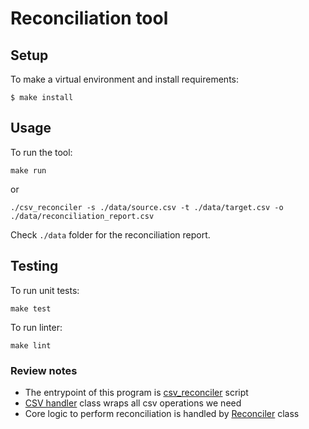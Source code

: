 # Reconciliation tool

## Setup

To make a virtual environment and install requirements:

```
$ make install
```

## Usage

To run the tool:

```
make run
```

or

```
./csv_reconciler -s ./data/source.csv -t ./data/target.csv -o ./data/reconciliation_report.csv
```

Check `./data` folder for the reconciliation report.

## Testing

To run unit tests:

```
make test
```

To run linter:

```
make lint
```

### Review notes
- The entrypoint of this program is [csv_reconciler](csv_reconciler) script
- [CSV handler](src/csv_handler.py) class wraps all csv operations we need
- Core logic to perform reconciliation is handled by [Reconciler](src/reconciliation.py) class
